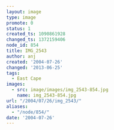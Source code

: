 ```yaml
---
layout: image
type: image
promote: 0
status: 1
created_ts: 1090861928
changed_ts: 1372159406
node_id: 854
title: IMG_2543
author: anj
created: '2004-07-26'
changed: '2013-06-25'
tags:
  - East Cape
images:
  - src: image/images/img_2543-854.jpg
    name: img_2543-854.jpg
url: "/2004/07/26/img_2543/"
aliases:
  - "/node/854/"
date: '2004-07-26'
---
```


